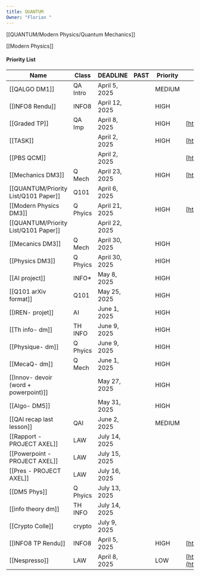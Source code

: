 ```yaml
---
title: QUANTUM
Owner: "Florian "
---
```

[[QUANTUM/Modern Physics/Quantum Mechanics]]

[[Modern Physics]]

#### Priority List
|Name|Class|DEADLINE|PAST|Priority|SOURCE|Tags|
|---|---|---|---|---|---|---|
|[[QALGO DM1]]|QA Intro|April 5, 2025||MEDIUM|||
|[[INFO8 Rendu]]|INFO8|April 12, 2025||HIGH|||
|[[Graded TP]]|QA Imp|April 8, 2025||HIGH|[https://moodle.epita.fr/user/index.php?id=4013](https://moodle.epita.fr/user/index.php?id=4013)||
|[[TASK]]||April 2, 2025||HIGH|[https://outlook.office365.com/](https://outlook.office365.com/)||
|[[PBS QCM]]||April 2, 2025|||[https://moodle.epita.fr/my/](https://moodle.epita.fr/my/)||
|[[Mechanics DM3]]|Q Mech|April 23, 2025||HIGH|[https://moodle.epita.fr/calendar/view.php?view=upcoming](https://moodle.epita.fr/calendar/view.php?view=upcoming)||
|[[QUANTUM/Priority List/Q101 Paper]]|Q101|April 6, 2025|||||
|[[Modern Physics DM3]]|Q Phyics|April 21, 2025||HIGH|[https://moodle.epita.fr/calendar/view.php?view=upcoming](https://moodle.epita.fr/calendar/view.php?view=upcoming)||
|[[QUANTUM/Priority List/Q101 Paper]]||April 22, 2025|||||
|[[Mecanics DM3]]|Q Mech|April 30, 2025||HIGH|||
|[[Physics DM3]]|Q Phyics|April 30, 2025||HIGH|||
|[[AI project]]|INFO*|May 8, 2025||HIGH|||
|[[Q101 arXiv format]]|Q101|May 25, 2025||HIGH|||
|[[IREN- projet]]|AI|June 1, 2025||HIGH|||
|[[Th info- dm]]|TH INFO|June 9, 2025||HIGH|||
|[[Physique- dm]]|Q Phyics|June 9, 2025||HIGH|||
|[[MecaQ- dm]]|Q Mech|June 1, 2025||HIGH|||
|[[Innov- devoir (word + powerpoint)]]||May 27, 2025||HIGH|||
|[[Algo- DM5]]||May 31, 2025||HIGH|||
|[[QAI recap last lesson]]|QAI|June 2, 2025||MEDIUM|||
|[[Rapport -PROJECT AXEL]]|LAW|July 14, 2025|||||
|[[Powerpoint - PROJECT AXEL]]|LAW|July 15, 2025|||||
|[[Pres - PROJECT AXEL]]|LAW|July 16, 2025|||||
|[[DM5 Phys]]|Q Phyics|July 13, 2025|||||
|[[info theory dm]]|TH INFO|July 14, 2025|||||
|[[Crypto Colle]]|crypto|July 9, 2025|||||
|[[INFO8 TP Rendu]]|INFO8|April 5, 2025||HIGH|[https://intra.forge.epita.fr/epita-ing-major](https://intra.forge.epita.fr/epita-ing-major)||
|[[Nespresso]]|LAW|April 8, 2025||LOW|[https://outlook.office365.com/mail/inbox/id/AAQkADM3OWExNGNiLTE2Y2UtNDkyZC05ZTQ1LTIxNTljNDE1NjdjMQAQABfjzXPq1VFNn%2BS6lxazdvE%3D/sxs/AQMkADM3OWExNGNiLTE2Y2UtNDkyZC05ZTQ1LTIxNTljNDE1NjdjMQBGAAAD7EHk5VMFvU6zfV0qi6gUHgcA%2FiMOYfusBEuoaIE3%2BO7x9QAAAgEMAAAA%2FiMOYfusBEuoaIE3%2BO7x9QADYYJYKwAAAAESABAA8K%2B8QqzskUuJTvqk9gbddA%3D%3D](https://outlook.office365.com/mail/inbox/id/AAQkADM3OWExNGNiLTE2Y2UtNDkyZC05ZTQ1LTIxNTljNDE1NjdjMQAQABfjzXPq1VFNn%2BS6lxazdvE%3D/sxs/AQMkADM3OWExNGNiLTE2Y2UtNDkyZC05ZTQ1LTIxNTljNDE1NjdjMQBGAAAD7EHk5VMFvU6zfV0qi6gUHgcA%2FiMOYfusBEuoaIE3%2BO7x9QAAAgEMAAAA%2FiMOYfusBEuoaIE3%2BO7x9QADYYJYKwAAAAESABAA8K%2B8QqzskUuJTvqk9gbddA%3D%3D)||
